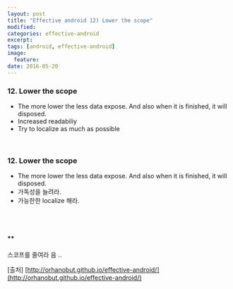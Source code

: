 ```yaml
---
layout: post
title: "Effective android 12) Lower the scope"
modified:
categories: effective-android
excerpt:
tags: [android, effective-android]
image:
  feature:
date: 2016-05-20
---
```


### 12. Lower the scope
- The more lower the less data expose. And also when it is finished, it will disposed.
- Increased readabiliy
- Try to localize as much as possible

<br> 

### 12. Lower the scope
- The more lower the less data expose. And also when it is finished, it will disposed.
- 가독성을 늘려라.
- 가능한한 localize 해라.

<br><br>

#### **
스코프를 줄여라
음 .. 


[출처] [http://orhanobut.github.io/effective-android/](http://orhanobut.github.io/effective-android/)         


